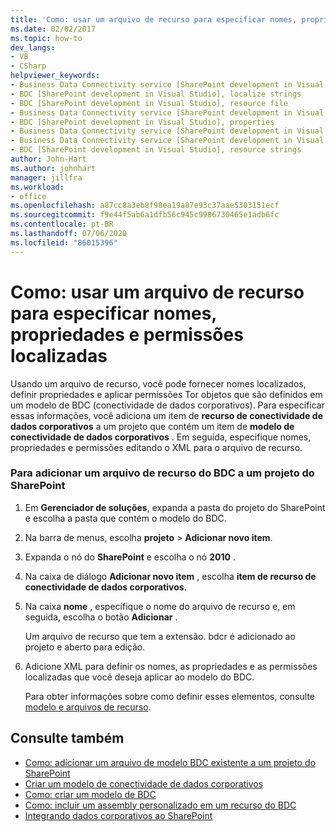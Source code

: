 ```yaml
---
title: 'Como: usar um arquivo de recurso para especificar nomes, propriedades e permissões localizadas | Microsoft Docs'
ms.date: 02/02/2017
ms.topic: how-to
dev_langs:
- VB
- CSharp
helpviewer_keywords:
- Business Data Connectivity service [SharePoint development in Visual Studio], localize strings
- BDC [SharePoint development in Visual Studio], localize strings
- BDC [SharePoint development in Visual Studio], resource file
- Business Data Connectivity service [SharePoint development in Visual Studio], resource strings
- BDC [SharePoint development in Visual Studio], properties
- Business Data Connectivity service [SharePoint development in Visual Studio], properties
- Business Data Connectivity service [SharePoint development in Visual Studio], resource file
- BDC [SharePoint development in Visual Studio], resource strings
author: John-Hart
ms.author: johnhart
manager: jillfra
ms.workload:
- office
ms.openlocfilehash: a87cc8a3eb8f98ea19a87e93c37aae5303151ecf
ms.sourcegitcommit: f9e44f5ab6a1dfb56c945c9986730465e1adb6fc
ms.contentlocale: pt-BR
ms.lasthandoff: 07/06/2020
ms.locfileid: "86015396"
---
```

# <a name="how-to-use-a-resource-file-to-specify-localized-names-properties-and-permissions"></a>Como: usar um arquivo de recurso para especificar nomes, propriedades e permissões localizadas
  Usando um arquivo de recurso, você pode fornecer nomes localizados, definir propriedades e aplicar permissões Tor objetos que são definidos em um modelo de BDC (conectividade de dados corporativos). Para especificar essas informações, você adiciona um item de **recurso de conectividade de dados corporativos** a um projeto que contém um item de **modelo de conectividade de dados corporativos** . Em seguida, especifique nomes, propriedades e permissões editando o XML para o arquivo de recurso.

### <a name="to-add-a-bdc-resource-file-to-a-sharepoint-project"></a>Para adicionar um arquivo de recurso do BDC a um projeto do SharePoint

1. Em **Gerenciador de soluções**, expanda a pasta do projeto do SharePoint e escolha a pasta que contém o modelo do BDC.

2. Na barra de menus, escolha **projeto**  >  **Adicionar novo item**.

3. Expanda o nó do **SharePoint** e escolha o nó **2010** .

4. Na caixa de diálogo **Adicionar novo item** , escolha **item de recurso de conectividade de dados corporativos**.

5. Na caixa **nome** , especifique o nome do arquivo de recurso e, em seguida, escolha o botão **Adicionar** .

     Um arquivo de recurso que tem a extensão. bdcr é adicionado ao projeto e aberto para edição.

6. Adicione XML para definir os nomes, as propriedades e as permissões localizadas que você deseja aplicar ao modelo do BDC.

     Para obter informações sobre como definir esses elementos, consulte [modelo e arquivos de recurso](/previous-versions/office/developer/sharepoint-2010/aa674515(v=office.14)).

## <a name="see-also"></a>Consulte também
- [Como: adicionar um arquivo de modelo BDC existente a um projeto do SharePoint](../sharepoint/how-to-add-an-existing-bdc-model-file-to-a-sharepoint-project.md)
- [Criar um modelo de conectividade de dados corporativos](../sharepoint/creating-a-business-data-connectivity-model.md)
- [Como: criar um modelo de BDC](../sharepoint/how-to-create-a-bdc-model.md)
- [Como: incluir um assembly personalizado em um recurso do BDC](../sharepoint/how-to-include-a-custom-assembly-in-a-bdc-feature.md)
- [Integrando dados corporativos ao SharePoint](../sharepoint/integrating-business-data-into-sharepoint.md)
